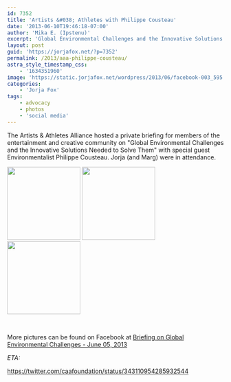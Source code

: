 ```yaml
---
id: 7352
title: 'Artists &#038; Athletes with Philippe Cousteau'
date: '2013-06-10T19:46:18-07:00'
author: 'Mika E. (Ipstenu)'
excerpt: 'Global Environmental Challenges and the Innovative Solutions Needed to Solve Them'
layout: post
guid: 'https://jorjafox.net/?p=7352'
permalink: /2013/aaa-philippe-cousteau/
astra_style_timestamp_css:
    - '1634351960'
image: 'https://static.jorjafox.net/wordpress/2013/06/facebook-003_595.jpg'
categories:
    - 'Jorja Fox'
tags:
    - advocacy
    - photos
    - 'social media'
---
```


The Artists &amp; Athletes Alliance hosted a private briefing for members of the entertainment and creative community on "Global Environmental Challenges and the Innovative Solutions Needed to Solve Them" with special guest Environmentalist Philippe Cousteau. Jorja (and Marg) were in attendance.

<a href="https://jorjafox.net/gallery/pub/artath/20130605-aaa/facebook-001.jpg"><img class="alignnone" alt="" src="https://jorjafox.net/gallery/cache/pub/artath/20130605-aaa/facebook-001_200_cw200_ch200_thumb.jpg" width="170" height="170" /></a> <a href="https://jorjafox.net/gallery/pub/artath/20130605-aaa/facebook-003.jpg"><img class="alignnone" alt="" src="https://jorjafox.net/gallery/cache/pub/artath/20130605-aaa/facebook-002_200_cw200_ch200_thumb.jpg" width="170" height="170" /></a> <a href="https://jorjafox.net/gallery/pub/artath/20130605-aaa/facebook-003.jpg"><img class="alignnone" alt="" src="https://jorjafox.net/gallery/cache/pub/artath/20130605-aaa/facebook-003_200_cw200_ch200_thumb.jpg" width="170" height="170" /></a>

&nbsp;

More pictures can be found on Facebook at <a href="https://www.facebook.com/media/set/?set=a.551695014868933.1073741824.128590747179364&amp;type=1">Briefing on Global Environmental Challenges - June 05, 2013</a>

_ETA:_

https://twitter.com/caafoundation/status/343110954285932544
